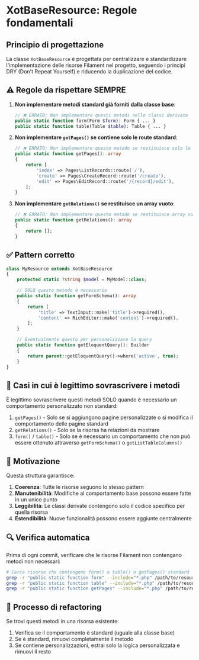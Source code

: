 # XotBaseResource: Regole fondamentali

## Principio di progettazione

La classe `XotBaseResource` è progettata per centralizzare e standardizzare l'implementazione delle risorse Filament nel progetto, seguendo i principi DRY (Don't Repeat Yourself) e riducendo la duplicazione del codice.

## ⚠️ Regole da rispettare SEMPRE

1. **Non implementare metodi standard già forniti dalla classe base**:

   ```php
   // ❌ ERRATO: Non implementare questi metodi nelle classi derivate
   public static function form(Form $form): Form { ... }
   public static function table(Table $table): Table { ... }
   ```

2. **Non implementare `getPages()` se contiene solo le route standard**:

   ```php
   // ❌ ERRATO: Non implementare questo metodo se restituisce solo le pagine standard
   public static function getPages(): array
   {
       return [
           'index' => Pages\ListRecords::route('/'),
           'create' => Pages\CreateRecord::route('/create'),
           'edit' => Pages\EditRecord::route('/{record}/edit'),
       ];
   }
   ```

3. **Non implementare `getRelations()` se restituisce un array vuoto**:

   ```php
   // ❌ ERRATO: Non implementare questo metodo se restituisce array vuoto
   public static function getRelations(): array
   {
       return [];
   }
   ```

## ✅ Pattern corretto

```php
class MyResource extends XotBaseResource
{
    protected static ?string $model = MyModel::class;

    // SOLO questo metodo è necessario
    public static function getFormSchema(): array
    {
        return [
            'title' => TextInput::make('title')->required(),
            'content' => RichEditor::make('content')->required(),
        ];
    }

    // Eventualmente questo per personalizzare la query
    public static function getEloquentQuery(): Builder
    {
        return parent::getEloquentQuery()->where('active', true);
    }
}
```

## 🔄 Casi in cui è legittimo sovrascrivere i metodi

È legittimo sovrascrivere questi metodi SOLO quando è necessario un comportamento personalizzato non standard:

1. `getPages()` - Solo se si aggiungono pagine personalizzate o si modifica il comportamento delle pagine standard
2. `getRelations()` - Solo se la risorsa ha relazioni da mostrare
3. `form()` / `table()` - Solo se è necessario un comportamento che non può essere ottenuto attraverso `getFormSchema()` o `getListTableColumns()`

## 🧠 Motivazione

Questa struttura garantisce:

1. **Coerenza**: Tutte le risorse seguono lo stesso pattern
2. **Manutenibilità**: Modifiche al comportamento base possono essere fatte in un unico punto
3. **Leggibilità**: Le classi derivate contengono solo il codice specifico per quella risorsa
4. **Estendibilità**: Nuove funzionalità possono essere aggiunte centralmente

## 🔍 Verifica automatica

Prima di ogni commit, verificare che le risorse Filament non contengano metodi non necessari:

```bash
# Cerca risorse che contengono form() o table() o getPages() standard
grep -r "public static function form" --include="*.php" /path/to/resources
grep -r "public static function table" --include="*.php" /path/to/resources
grep -r "public static function getPages" --include="*.php" /path/to/resources
```

## 🔄 Processo di refactoring

Se trovi questi metodi in una risorsa esistente:

1. Verifica se il comportamento è standard (uguale alla classe base)
2. Se è standard, rimuovi completamente il metodo
3. Se contiene personalizzazioni, estrai solo la logica personalizzata e rimuovi il resto

